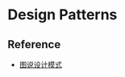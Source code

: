 # Design Patterns


## Reference

- [图说设计模式](http://design-patterns.readthedocs.io/zh_CN/latest/index.html)
